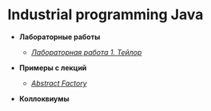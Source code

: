 # Industrial programming Java
- **Лабораторные работы**
  - [*Лабораторная работа 1. Тейлор*](https://github.com/DianaBarinova/Lab1_Taylor_java)
- **Примеры с лекций**
  - [*Abstract Factory*](https://github.com/DianaBarinova/Abstract_Factory)

- **Коллоквиумы**
